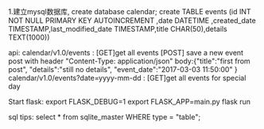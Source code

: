 1.建立mysql数据库,
    create database calendar;
    create TABLE events (id INT NOT NULL PRIMARY KEY AUTOINCREMENT ,date DATETIME ,created_date TIMESTAMP,last_modified_date TIMESTAMP,title CHAR(50),details TEXT(1000))






api:
 calendar/v1.0/events : [GET]get all events
                        [POST] save a new event
                        post with header "Content-Type: application/json"
                        body:{"title":"first from post",
                                "details":"still no details",
                                "event_date":"2017-03-03 11:50:00"
                            }
 calendar/v1.0/events?date=yyyy-mm-dd : [GET]get all events for special day










Start flask:
export FLASK_DEBUG=1
export FLASK_APP=main.py
flask run




sql tips:
 select * from sqlite_master WHERE type = "table";
